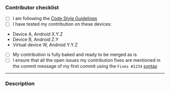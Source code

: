 ### Contributor checklist
<!-- replace the empty checkboxes [ ] below with checked ones [x] accordingly -->
- [ ] I am following the [Code Style Guidelines](https://github.com/WhisperSystems/Signal-Android/wiki/Code-Style-Guidelines)
- [ ] I have tested my contribution on these devices:
 * Device A, Android X.Y.Z
 * Device B, Android Z.Y
 * Virtual device W, Android Y.Y.Z
- [ ] My contribution is fully baked and ready to be merged as is
- [ ] I ensure that all the open issues my contribution fixes are mentioned in the commit message of my first commit using the `Fixes #1234` [syntax](https://help.github.com/articles/closing-issues-via-commit-messages/)

----------

### Description
<!--
Describe briefly what your pull request proposes to fix. Especially if you have more than one commit, it is helpful to give a summary of what your contribution as a whole is trying to solve.
Also, please describe shortly how you tested that your fix actually works.
-->

